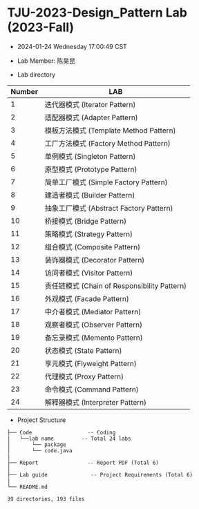 # TJU-2023-Design_Pattern Lab  (2023-Fall)
* 2024-01-24 Wednesday 17:00:49 CST

* Lab Member: 陈昊昆

* Lab directory

| Number | LAB                                          |
| :----- | -------------------------------------------- |
| 1      | 迭代器模式 (Iterator Pattern)                |
| 2      | 适配器模式 (Adapter Pattern)                 |
| 3      | 模板方法模式 (Template Method Pattern)       |
| 4      | 工厂方法模式 (Factory Method Pattern)        |
| 5      | 单例模式 (Singleton Pattern)                 |
| 6      | 原型模式 (Prototype Pattern)                 |
| 7      | 简单工厂模式 (Simple Factory Pattern)        |
| 8      | 建造者模式 (Builder Pattern)                 |
| 9      | 抽象工厂模式 (Abstract Factory Pattern)      |
| 10     | 桥接模式 (Bridge Pattern)                    |
| 11     | 策略模式 (Strategy Pattern)                  |
| 12     | 组合模式 (Composite Pattern)                 |
| 13     | 装饰器模式 (Decorator Pattern)               |
| 14     | 访问者模式 (Visitor Pattern)                 |
| 15     | 责任链模式 (Chain of Responsibility Pattern) |
| 16     | 外观模式 (Facade Pattern)                    |
| 17     | 中介者模式 (Mediator Pattern)                |
| 18     | 观察者模式 (Observer Pattern)                |
| 19     | 备忘录模式 (Memento Pattern)                 |
| 20     | 状态模式 (State Pattern)                     |
| 21     | 享元模式 (Flyweight Pattern)                 |
| 22     | 代理模式 (Proxy Pattern)                     |
| 23     | 命令模式 (Command Pattern)                   |
| 24     | 解释器模式 (Interpreter Pattern)             |

* Project Structure

```
├── Code                  -- Coding
|   └──lab name         -- Total 24 labs
│   	└── package
│  		└── code.java
|
├── Report                -- Report PDF (Total 6)
│   
├── Lab guide              -- Project Requirements (Total 6)
|
└── README.md

39 directories, 193 files
```

